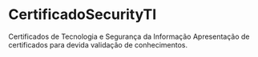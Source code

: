# CertificadoSecurityTI
Certificados de Tecnologia e Segurança da Informação 
Apresentação de certificados para devida validação de conhecimentos.
